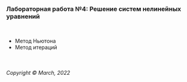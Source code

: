 ### Лабораторная работа №4:  Решение систем нелинейных уравнений
&nbsp;

* Метод Ньютона  
* Метод итераций

&nbsp;  

###### Copyright ©  March, 2022